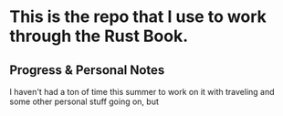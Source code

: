 # This is the repo that I use to work through the Rust Book.

## Progress & Personal Notes
I haven't had a ton of time this summer to work on it with traveling and some other personal stuff going on,
but
